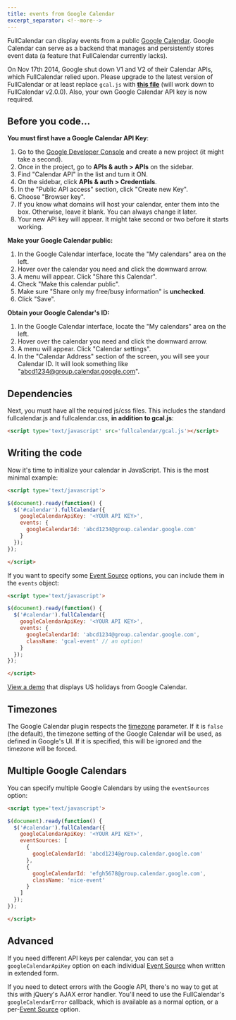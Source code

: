 ```yaml
---
title: events from Google Calendar
excerpt_separator: <!--more-->
---
```


FullCalendar can display events from a public [Google Calendar](http://calendar.google.com/).<!--more--> Google Calendar can serve as a backend that manages and persistently stores event data (a feature that FullCalendar currently lacks).

<div class='warning'>
On Nov 17th 2014, Google shut down V1 and V2 of their Calendar APIs, which FullCalendar relied upon.
Please upgrade to the latest version of FullCalendar or at least replace <code>gcal.js</code> with
<strong><a href='https://github.com/fullcalendar/fullcalendar/blob/v3.7.0/dist/gcal.js'>this file</a></strong>
(will work down to FullCalendar v2.0.0).
Also, your own Google Calendar API key is now required.
</div>

## Before you code...

**You must first have a Google Calendar API Key**:

1. Go to the [Google Developer Console](https://console.developers.google.com/) and create a new project (it might take a second).
2. Once in the project, go to **APIs & auth > APIs** on the sidebar.
3. Find "Calendar API" in the list and turn it ON.
4. On the sidebar, click **APIs & auth > Credentials**.
5. In the "Public API access" section, click "Create new Key".
6. Choose "Browser key".
7. If you know what domains will host your calendar, enter them into the box. Otherwise, leave it blank. You can always change it later.
8. Your new API key will appear. It might take second or two before it starts working.

**Make your Google Calendar public:**

1. In the Google Calendar interface, locate the "My calendars" area on the left.
2. Hover over the calendar you need and click the downward arrow.
3. A menu will appear. Click "Share this Calendar".
4. Check "Make this calendar public".
5. Make sure "Share only my free/busy information" is **unchecked**.
6. Click "Save".

**Obtain your Google Calendar's ID:**

1. In the Google Calendar interface, locate the "My calendars" area on the left.
2. Hover over the calendar you need and click the downward arrow.
3. A menu will appear. Click "Calendar settings".
4. In the "Calendar Address" section of the screen, you will see your Calendar ID. It will look something like "abcd1234@group.calendar.google.com".

## Dependencies

Next, you must have all the required js/css files. This includes the standard fullcalendar.js and fullcalendar.css, **in addition to gcal.js**:

```html
<script type='text/javascript' src='fullcalendar/gcal.js'></script>
```

## Writing the code

Now it's time to initialize your calendar in JavaScript. This is the most minimal example:

```html
<script type='text/javascript'>

$(document).ready(function() {
  $('#calendar').fullCalendar({
    googleCalendarApiKey: '<YOUR API KEY>',
    events: {
      googleCalendarId: 'abcd1234@group.calendar.google.com'
    }
  });
});

</script>
```

If you want to specify some [Event Source](event-source-object) options, you can include them in the `events` object:

```html
<script type='text/javascript'>

$(document).ready(function() {
  $('#calendar').fullCalendar({
    googleCalendarApiKey: '<YOUR API KEY>',
    events: {
      googleCalendarId: 'abcd1234@group.calendar.google.com',
      className: 'gcal-event' // an option!
    }
  });
});

</script>
```

[View a demo](google-calendar-demo) that displays US holidays from Google Calendar.


## Timezones

The Google Calendar plugin respects the [timezone](timezone) parameter. If it is `false` (the default), the timezone setting of the Google Calendar will be used, as defined in Google's UI. If it is specified, this will be ignored and the timezone will be forced.

## Multiple Google Calendars

You can specify multiple Google Calendars by using the `eventSources` option:

```html
<script type='text/javascript'>

$(document).ready(function() {
  $('#calendar').fullCalendar({
    googleCalendarApiKey: '<YOUR API KEY>',
    eventSources: [
      {
        googleCalendarId: 'abcd1234@group.calendar.google.com'
      },
      {
        googleCalendarId: 'efgh5678@group.calendar.google.com',
        className: 'nice-event'
      }
    ]
  });
});

</script>
```

## Advanced

If you need different API keys per calendar, you can set a `googleCalendarApiKey` option on each individual [Event Source](event-source-object) when written in extended form.

If you need to detect errors with the Google API, there's no way to get at this with jQuery's AJAX error handler. You'll need to use the FullCalendar's `googleCalendarError` callback, which is available as a normal option, or a per-[Event Source](event-source-object) option.
